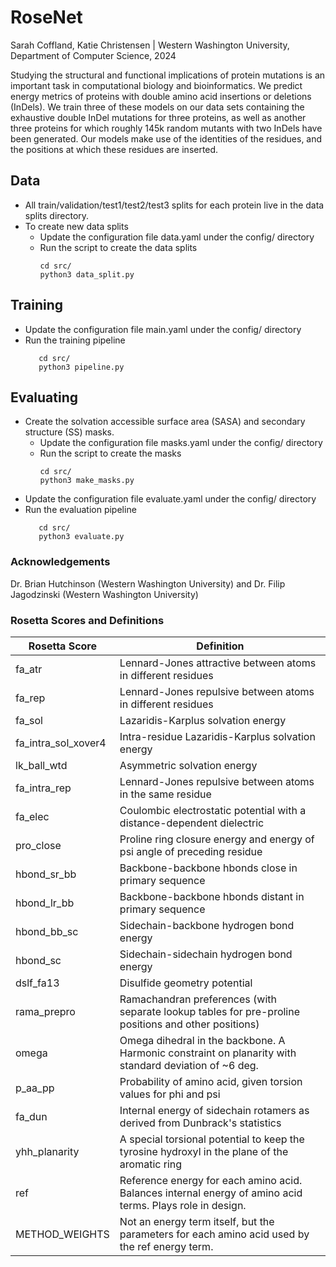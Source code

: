 # RoseNet
Sarah Coffland, Katie Christensen  |  Western Washington University, Department of Computer Science, 2024

Studying the structural and functional implications of protein mutations is an important task in computational biology and bioinformatics. We predict energy metrics of proteins with double amino acid insertions or deletions (InDels). We train three of these models on our data sets containing the exhaustive double InDel mutations for three proteins, as well as another three proteins for which roughly 145k random mutants with two InDels have been generated. Our models make use of the identities of the residues, and the positions at which these residues are inserted.

## Data
* All train/validation/test1/test2/test3 splits for each protein live in the data splits directory.
* To create new data splits
    * Update the configuration file data.yaml under the config/ directory
    * Run the script to create the data splits 
        ```
        cd src/
        python3 data_split.py
        ``` 

## Training
* Update the configuration file main.yaml under the config/ directory
* Run the training pipeline
    ```
       cd src/
       python3 pipeline.py
    ```

## Evaluating
* Create the solvation accessible surface area (SASA) and secondary structure (SS) masks.
    * Update the configuration file masks.yaml under the config/ directory
    * Run the script to create the masks 
        ```
        cd src/
        python3 make_masks.py
        ``` 
* Update the configuration file evaluate.yaml under the config/ directory
* Run the evaluation pipeline
    ```
       cd src/
       python3 evaluate.py
    ```

### Acknowledgements
Dr. Brian Hutchinson (Western Washington University) and Dr. Filip Jagodzinski (Western Washington University)

### Rosetta Scores and Definitions
| Rosetta Score  | Definition |
| ------------- | ------------- |
| fa_atr  | Lennard-Jones attractive between atoms in different residues  |
| fa_rep  | Lennard-Jones repulsive between atoms in different residues  |
| fa_sol  | Lazaridis-Karplus solvation energy  |
| fa_intra_sol_xover4  | Intra-residue Lazaridis-Karplus solvation energy  |
| lk_ball_wtd  | Asymmetric solvation energy  |
| fa_intra_rep  | Lennard-Jones repulsive between atoms in the same residue  |
| fa_elec  | Coulombic electrostatic potential with a distance-dependent dielectric  |
| pro_close  | Proline ring closure energy and energy of psi angle of preceding residue  |
| hbond_sr_bb  | Backbone-backbone hbonds close in primary sequence  |
| hbond_lr_bb  | Backbone-backbone hbonds distant in primary sequence  |
| hbond_bb_sc   | Sidechain-backbone hydrogen bond energy  |
| hbond_sc  | Sidechain-sidechain hydrogen bond energy  |
| dslf_fa13  | Disulfide geometry potential  |
| rama_prepro  | Ramachandran preferences (with separate lookup tables for pre-proline positions and other positions)  |
| omega  | Omega dihedral in the backbone. A Harmonic constraint on planarity with standard deviation of ~6 deg. |
| p_aa_pp  | Probability of amino acid, given torsion values for phi and psi |
| fa_dun   | Internal energy of sidechain rotamers as derived from Dunbrack's statistics |
| yhh_planarity  | A special torsional potential to keep the tyrosine hydroxyl in the plane of the aromatic ring |
| ref   | Reference energy for each amino acid. Balances internal energy of amino acid terms.  Plays role in design. |
| METHOD_WEIGHTS   | Not an energy term itself, but the parameters for each amino acid used by the ref energy term.  |
